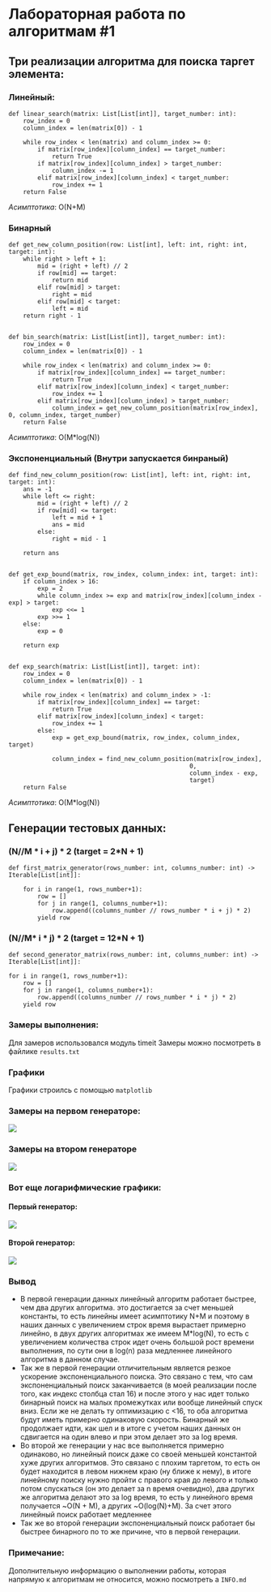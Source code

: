 # Лабораторная работа по алгоритмам #1

## Три реализации алгоритма для поиска таргет элемента:

### Линейный:

    def linear_search(matrix: List[List[int]], target_number: int):
        row_index = 0
        column_index = len(matrix[0]) - 1
    
        while row_index < len(matrix) and column_index >= 0:
            if matrix[row_index][column_index] == target_number:
                return True
            if matrix[row_index][column_index] > target_number:
                column_index -= 1
            elif matrix[row_index][column_index] < target_number:
                row_index += 1
        return False

_Асимптотика_: O(N+M)

### Бинарный

    def get_new_column_position(row: List[int], left: int, right: int, target: int):
        while right > left + 1:
            mid = (right + left) // 2
            if row[mid] == target:
                return mid
            elif row[mid] > target:
                right = mid
            elif row[mid] < target:
                left = mid
        return right - 1


    def bin_search(matrix: List[List[int]], target_number: int):
        row_index = 0
        column_index = len(matrix[0]) - 1

        while row_index < len(matrix) and column_index >= 0:
            if matrix[row_index][column_index] == target_number:
                return True
            elif matrix[row_index][column_index] < target_number:
                row_index += 1
            elif matrix[row_index][column_index] > target_number:
                column_index = get_new_column_position(matrix[row_index], 0, column_index, target_number)
        return False

_Асимптотика_: O(M*log(N))

### Экспоненциальный (Внутри запускается бинраный)

    def find_new_column_position(row: List[int], left: int, right: int, target: int):
        ans = -1
        while left <= right:
            mid = (right + left) // 2
            if row[mid] <= target:
                left = mid + 1
                ans = mid
            else:
                right = mid - 1
    
        return ans
  
  
    def get_exp_bound(matrix, row_index, column_index: int, target: int):
        if column_index > 16:
            exp = 2
            while column_index >= exp and matrix[row_index][column_index - exp] > target:
                exp <<= 1
            exp >>= 1
        else:
            exp = 0
  
        return exp
  
  
    def exp_search(matrix: List[List[int]], target: int):
        row_index = 0
        column_index = len(matrix[0]) - 1
  
        while row_index < len(matrix) and column_index > -1:
            if matrix[row_index][column_index] == target:
                return True
            elif matrix[row_index][column_index] < target:
                row_index += 1
            else:
                exp = get_exp_bound(matrix, row_index, column_index, target)
  
                column_index = find_new_column_position(matrix[row_index],
                                                      0,
                                                      column_index - exp,
                                                      target)
        return False

_Асимптотика_: O(M*log(N))

## Генерации тестовых данных:

### (N//M * i + j) * 2 (target = 2*N + 1)

    def first_matrix_generator(rows_number: int, columns_number: int) -> Iterable[List[int]]:
    
        for i in range(1, rows_number+1):
            row = []
            for j in range(1, columns_number+1):
                row.append((columns_number // rows_number * i + j) * 2)
            yield row

### (N//M* i * j) * 2 (target = 12*N + 1)

    def second_generator_matrix(rows_number: int, columns_number: int) -> Iterable[List[int]]:

    for i in range(1, rows_number+1):
        row = []
        for j in range(1, columns_number+1):
            row.append((columns_number // rows_number * i * j) * 2)
        yield row

### Замеры выполнения:

Для замеров использовался модуль timeit
Замеры можно посмотреть в файлике `results.txt`

### Графики

Графики строилсь с помощью `matplotlib`

### Замеры на первом генераторе:

![](TEST_CASE_1_DATA_1.png)

### Замеры на втором генераторе

![](TEST_CASE_1_DATA_2.png)

### Вот еще логарифмические графики:

#### Первый генератор:

![](TEST_CASE_1_DATA_1_log.png)

#### Второй генератор:

![](TEST_CASE_1_DATA_2_log.png)

### Вывод

- В первой генерации данных линейный алгоритм работает быстрее, чем два других алгоритма.
  это достигается за счет меньшей константы, то есть линейны имеет асимптотику N+M и
  поэтому в наших данных с увеличением строк время вырастает примерно линейно, в
  двух других алгоритмах же имеем M*log(N), то есть с увеличением количества строк
  идет очень большой рост времени выполнения, по сути они в log(n) раза медленнее
  линейного алгоритма в данном случае.
- Так же в первой генерации отличительным является резкое ускорение экспоненциального поиска.
  Это связано с тем, что сам экспоненциальный поиск заканчивается (в моей реализации после того,
  как индекс столбца стал 16) и после этого у нас идет только бинарный поиск на малых промежутках
  или вообще линейный спуск вниз. Если же не делать ту оптимизацию с <16, то оба алгоритма будут
  иметь примерно одинаковую скорость. Бинарный же продолжает идти, как шел и в итоге с учетом наших
  данных он сдвигается на один влево и при этом делает это за log время.
- Во второй же генерации у нас все выполняется примерно одинаково, но линейный поиск даже со своей меньшей
  константой хуже других алгоритмов. Это связано с плохим таргетом, то есть он будет находится в левом нижнем
  краю (ну ближе к нему), в итоге линейному поиску нужно пройти с правого края до левого и только
  потом спускаться (он это делает за n время очевидно), два других же алгоритма делают это
  за log время, то есть у линейного время получается ~O(N + M), а других ~O(log(N)+M).
  За счет этого линейный поиск работает медленнее
- Так же во второй генерации экспоненциальный поиск работает бы быстрее бинарного по
  то же причине, что в первой генерации.

### Примечание:

Дополнительную информацию о выполнении работы, которая
напрямую к алгоритмам не относится, можно посмотреть
а `INFO.md`